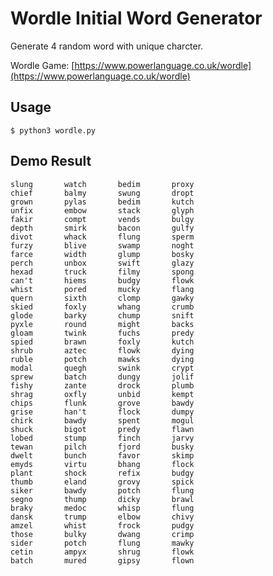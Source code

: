 # Wordle Initial Word Generator

Generate 4 random word with unique charcter.

Wordle Game: [https://www.powerlanguage.co.uk/wordle](https://www.powerlanguage.co.uk/wordle)

## Usage
```
$ python3 wordle.py
```

## Demo Result

```
slung		watch		bedim		proxy
chief		balmy		swung		dropt
grown		pylas		bedim		kutch
unfix		embow		stack		glyph
fakir		compt		vends		bulgy
depth		smirk		bacon		gulfy
divot		whack		flung		sperm
furzy		blive		swamp		noght
farce		width		glump		bosky
perch		unbox		swift		glazy
hexad		truck		filmy		spong
can't		hiems		budgy		flowk
whist		pored		mucky		flang
quern		sixth		clomp		gawky
skied		foxly		whang		crumb
glode		barky		chump		snift
pyxle		round		might		backs
gloam		twink		fuchs		predy
spied		brawn		foxly		kutch
shrub		aztec		flowk		dying
ruble		potch		mawks		dying
modal		quegh		swink		crypt
sprew		batch		dungy		jolif
fishy		zante		drock		plumb
shrag		oxfly		unbid		kempt
chips		flunk		grove		bawdy
grise		han't		flock		dumpy
chirk		bawdy		spent		mogul
shuck		bigot		predy		flawn
lobed		stump		finch		jarvy
tewan		pilch		fjord		busky
dwelt		bunch		favor		skimp
emyds		virtu		bhang		flock
plant		shock		refix		budgy
thumb		eland		grovy		spick
siker		bawdy		potch		flung
segno		thump		dicky		brawl
braky		medoc		whisp		flung
dansk		trump		elbow		chivy
amzel		whist		frock		pudgy
those		bulky		dwang		crimp
sider		potch		flung		mawky
cetin		ampyx		shrug		flowk
batch		mured		gipsy		flown

```
